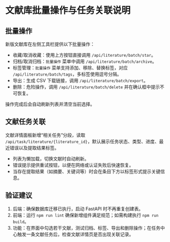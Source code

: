 # 文献库批量操作与任务关联说明

## 批量操作

新版文献库在左侧工具栏提供以下批量操作：

- 收藏/取消收藏：使用上方按钮直接调用 `/api/literature/batch/star`。
- 归档/取消归档：`批量操作` 菜单中调用 `/api/literature/batch/archive`。
- 标签管理：`批量操作` 菜单支持添加、移除、替换标签，对应 `/api/literature/batch/tags`，多标签使用逗号分隔。
- 导出：生成 CSV 下载链接，调用 `/api/literature/batch/export`。
- 删除：危险操作，调用 `/api/literature/batch/delete` 并在确认框中提示不可恢复。

操作完成后会自动刷新列表并清空当前选择。

## 文献任务关联

文献详情面板新增“相关任务”分段，读取 `/api/task/literature/{literature_id}`，默认展示任务状态、类型、进度、最近错误以及提取结果标签。

- 列表为懒加载，切换文献时自动刷新。
- 错误提示提供重试按钮，以便在网络或认证失败后快速恢复。
- 当存在提取结果（如摘要、关键词等）时会在条目下方以标签形式提示关键信息。

## 验证建议

1. 后端：确保数据库迁移已执行，启动 FastAPI 时不再重复创建表。
2. 前端：运行 `npm run lint` 确保新增组件满足规范；如需构建执行 `npm run build`。
3. 功能：在界面中勾选若干文献，测试归档、标签、导出和删除操作；在任务中心触发一条文献任务后，检查文献详情页是否出现关联记录。
